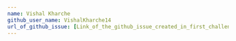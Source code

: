 ```yaml
---
name: Vishal Kharche
github_user_name: VishalKharche14
url_of_github_issue: [Link_of_the_github_issue_created_in_first_challenge](https://github.com/scaleracademy/scaler-september-open-source-challenge/issues/6)
---
```

